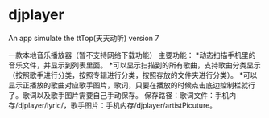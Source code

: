 # djplayer
An app simulate the ttTop(天天动听) version 7

一款本地音乐播放器（暂不支持网络下载功能）
主要功能：
*动态扫描手机里的音乐文件，并显示到列表里面。
*可以显示扫描到的所有歌曲，支持歌曲分类显示（按照歌手进行分类，按照专辑进行分类，按照存放的文件夹进行分类）。
*可以显示正播放的歌曲对应歌手图片，歌词，只要在播放的时候点击底边控制栏就行了。歌词以及歌手图片需要自己手动保存。
保存路径：歌词文件：手机内存/djplayer/lyric/，歌手图片：手机内存/djplayer/artistPicuture。
